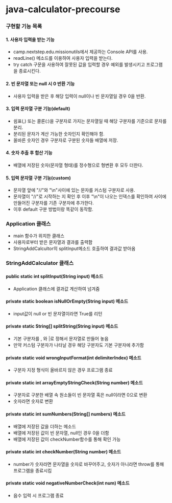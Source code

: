 # java-calculator-precourse

### 구현할 기능 목록
#### 1. 사용자 입력을 받는 기능
- camp.nextstep.edu.missionutils에서 제공하는 Console API를 사용.
- readLine() 메소드를 이용하여 사용자 입력을 받는다.
- try catch 구문을 사용하여 잘못된 값을 입력할 경우 예외를 발생시키고 프로그램을 종료시킨다.

#### 2. 빈 문자열 또는 null 시 0 반환 기능
- 사용자 입력을 받은 후 해당 입력이 null이나 빈 문자열일 경우 0을 반환.

#### 3. 입력 문자열 구분 기능(default)
- 쉼표(,) 또는 콜론(:)을 구분자로 가지는 문자열일 때 해당 구분자를 기준으로 문자를 분리.
- 분리된 문자가 계산 가능한 숫자인지 확인해야 함.
- 올바른 숫자인 경우 구분자로 구분된 숫자들 배열에 저장.

#### 4. 숫자 추출 후 합산 기능
- 배열에 저장된 숫자(문자열 형태)를 정수형으로 형변환 후 모두 더한다.

#### 5. 입력 문자열 구분 기능(custom)
- 문자열 앞에 "//"와 "\n"사이에 있는 문자를 커스텀 구분자로 사용.
- 문자열이 "//"로 시작하는 지 확인 후 이후 "\n"이 나오는 인덱스를 확인하여 사이에 만들어진 구분자를 기존 구분자에 추가한다.
- 이후 default 구분 방법이랑 똑같이 동작함.


### Application 클래스
- main 함수가 위치한 클래스
- 사용자로부터 받은 문자열과 결과를 출력함
- StringAddCalcultor의 splitInput메소드 호출하여 결과값 받아옴

### StringAddCalculator 클래스
#### public static int splitInput(String input) 메소드
- Application 클래스에 결과값 계산하여 넘겨줌

#### private static boolean isNullOrEmpty(String input) 메소드
- input값이 null or 빈 문자열이라면 True를 리턴

#### private static String[] splitString(String input) 메소드
- 기본 구분자를 , 와 |로 정해서 문자열로 만들어 놓음
- 만약 커스텀 구분자가 나타날 경우 해당 구분자도 기본 구분자에 추가함

#### private static void wrongInputFormat(int delimiterIndex) 메소드
- 구분자 지정 형식이 올바르지 않은 경우 프로그램 종료

#### private static int arrayEmptyStringCheck(String number) 메소드
- 구분자로 구분한 배열 속 원소들이 빈 문자열 혹은 null이라면 0으로 변환
- 숫자라면 숫자로 변환

#### private static int sumNumbers(String[] numbers) 메소드
- 배열에 저장된 값을 더하는 메소드 
- 배열에 저장된 값이 빈 문자열, null인 경우 0을 더함
- 배열에 저장된 값이 checkNumber함수를 통해 확인 가능

#### private static int checkNumber(String number) 메소드
- number가 숫자라면 문자열을 숫자로 바꾸어주고, 숫자가 아니라면 throw를 통해 프로그램을 종료시킴

#### private static void negativeNumberCheck(int num) 메소드
- 음수 입력 시 프로그램 종료